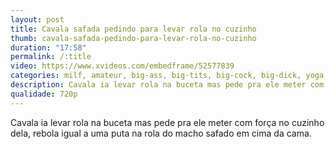 ```yaml
---
layout: post
title: Cavala safada pedindo para levar rola no cuzinho
thumb: cavala-safada-pedindo-para-levar-rola-no-cuzinho
duration: "17:58"
permalink: /:title
video: https://www.xvideos.com/embedframe/52577839
categories: milf, amateur, big-ass, big-tits, big-cock, big-dick, yoga, dick-riding, yoga-sex, hot-instructor
description: Cavala ia levar rola na buceta mas pede pra ele meter com força no cuzinho dela, rebola igual a uma puta na rola do macho safado em cima da cama.
qualidade: 720p
---
```

Cavala ia levar rola na buceta mas pede pra ele meter com força no cuzinho dela, rebola igual a uma puta na rola do macho safado em cima da cama.